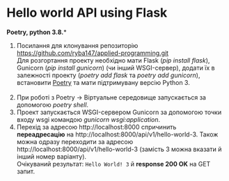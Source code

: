 # Hello world API using Flask
**Poetry, python 3.8.***

1. Посилання для клонування репозиторію https://github.com/ryba147/applied-programming.git <br>
Для розгортання проекту необхідно мати Flask (*pip install flask*), Gunicorn (*pip install gunicorn*) (чи інший WSGI-сервер), додати їх в залежності проекту (*poetry add flask* та *poetry add gunicorn*), встановити [Poetry](https://python-poetry.org/docs/ "Install instructions according to your OS") та мати підтримувану версію Python 3. <br><br>
2. При роботі з Poetry -> Віртуальне середовище запускається за допомогою *poetry shell*. <br>
3. Проект запускається WSGI-сервером Gunicorn за допомогою точки входу wsgi командою *gunicorn wsgi:application*.  
4. Перехід за адресою http://localhost:8000 спричинить **переадресацію** на http://localhost:8000/api/v1/hello-world-3. Також можна одразу переходити за адресою http://localhost:8000/api/v1/hello-world-3 (замість 3 можна вказати й інший номер варіанту). <br>
Очікуваний результат: ```Hello World! 3``` й **response 200 OK** на GET запит.
